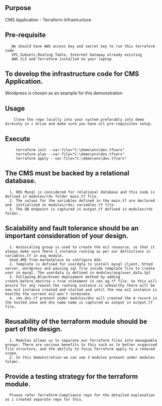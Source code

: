 ## Purpose
CMS Application - Terraform Infrastructure

## Pre-requisite
```console
   We should have AWS access key and secret key to run this terraform code
   VPC,Subnets,Routing Table, Internet Gateway already existing
   AWS CLI and Terraform installed on your laptop
 ```  
## To develop the infrastructure code for CMS Application.
  Wordpress is chosen as an example for this demonstration
  
## Usage
```console
    Clone the repo locally into your system prefarably into demo direcoty in c drive and make sure you have all pre-requisites setup.
```    
## Execute
```console
     terraform init --var-file="C:\demo\env\dev.tfvars"
     terraform plan --var-file="C:\demo\env\dev.tfvars"
     terraform apply --var-file="C:\demo\env\dev.tfvars"
```
## The CMS must be backed by a relational database.
```console
  1. RDS Mysql is considered for relational database and this code is defined in modules/rds folder main.tf file. 
  2. The values for the variables defined in the main.tf are declared and  initialized in modules/rds/ variables.tf file. 
  3. The DB endpoint is captured in output.tf defined in modules/rds folder.
  ```
## Scalability and fault tolerance should be an important consideration of your design.
```console
  1. Autoscaling group is used to create the ec2 resource, so that it always make sure there 1 instance running as per our definitions in variables.tf in asg module.
  Used AMI from marketplace to configure ASG.
  2. Template is defined for userdata to install mysql client, httpd server, wordpress and passing sql file inside template file to create user in mysql. The userdata is defined in modules/asg/user_data.tpl 
  3. Following Blue/Green deployment method by adding create_before_destroy = true statement in cms_ag.tf file. So this will ensure for any reason the running instance is unhealthy there will be new ec2 instance created and started and until the new ec2 instance is healthy the current ec2 won't terminate.
  4. cms_dns.tf present under modules/dns will created the A record in the hosted zone and dns name name is captured as output in output.tf file.
 ``` 
## Reusability of the terraform module should be part of the design.
```console
  1. Modules allows us to separate our Terraform files into manageable groups. There are various benefits to this such as to better organised file structure, and the ability to focus Terraform apply to a reduced scope. 
  2. In this demonstration we can see 3 modules present under modules folder. 
 ``` 
## Provide a testing strategy for the terraform module.
```console
  Please refer Terraform-Compliance repo for the detailed explanation as i created separate repo for this.
```
